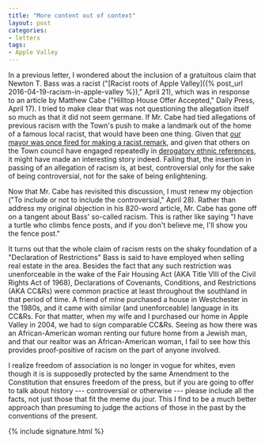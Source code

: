 ```yaml
---
title: "More content out of context"
layout: post
categories:
- letters
tags:
- Apple Valley
---
```


In a previous letter, I wondered about the inclusion of a gratuitous claim that Newton T. Bass was a racist ("[Racist roots of Apple Valley]({% post_url 2016-04-19-racism-in-apple-valley %})," April 21), which was in response to an article by Matthew Cabe ("Hilltop House Offer Accepted," Daily Press, April 17). I tried to make clear that was not questioning the allegation itself so much as that it did not seem germane. If Mr. Cabe had tied allegations of previous racism with the Town's push to make a landmark out of the home of a famous local racist, that would have been one thing. Given that [our mayor was once fired for making a racist remark](https://waterwedoing.website/docs/2007/20070508-DP-Barb-Stanton-fired-from-radio-show.php), and given that others on the Town council have engaged repeatedly in [derogatory ethnic references](https://waterwedoing.website/blog/2015/03/20150318-the-toav-goes-full-xenophobe-and-fails.php), it might have made an interesting story indeed. Failing that, the insertion in passing of an allegation of racism is, at best, controversial only for the sake of being controversial, not for the sake of being enlightening.

Now that Mr. Cabe has revisited this discussion, I must renew my objection ("To include or not to include the controversial," April 28). Rather than address my original objection in his 820-word article, Mr. Cabe has gone off on a tangent about Bass' so-called racism. This is rather like saying "I have a turtle who climbs fence posts, and if you don't believe me, I'll show you the fence post."

It turns out that the whole claim of racism rests on the shaky foundation of a "Declaration of Restrictions" Bass is said to have employed when selling real estate in the area. Besides the fact that any such restriction was unenforceable in the wake of the Fair Housing Act (AKA Title VIII of the Civil Rights Act of 1968), Declarations of Covenants, Conditions, and Restrictions (AKA CC&amp;Rs) were common practice at least throughout the southland in that period of time. A friend of mine purchased a house in Westchester in the 1980s, and it came with similar (and unenforceable) language in its CC&amp;Rs. For that matter, when my wife and I purchased our home in Apple Valley in 2004, we had to sign comparable CC&amp;Rs. Seeing as how there was an African-American woman renting our future home from a Jewish man, and that our realtor was an African-American woman, I fail to see how this provides proof-positive of racism on the part of anyone involved.

I realize freedom of association is no longer in vogue for whites, even though it is is supposedly protected by the same Amendment to the Constitution that ensures freedom of the press, but if you are going to offer to talk about history --- controversial or otherwise --- please include all the facts, not just those that fit the meme du jour. This I find to be a much better approach than presuming to judge the actions of those in the past by the conventions of the present.

{% include signature.html %}
